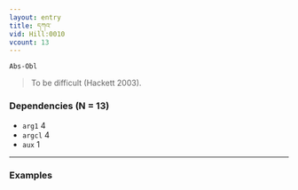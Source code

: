```yaml
---
layout: entry
title: དཀའ་
vid: Hill:0010
vcount: 13
---
```

`Abs-Obl`
> To be difficult (Hackett 2003)\.

### Dependencies (N = 13)
* `arg1` 4
* `argcl` 4
* `aux` 1

---

### Examples



